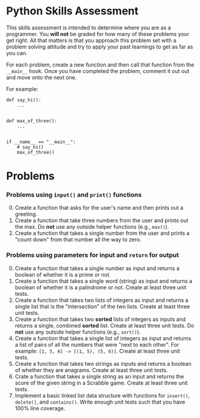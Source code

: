 # Python Skills Assessment

This skills assessment is intended to determine where you are as a programmer.
You **will not** be graded for how many of these problems your get right. All
that matters is that you approach this problem set with a problem solving
attitude and try to apply your past learnings to get as far as you can.

For each problem, create a new function and then call that function from the
`__main__` hook. Once you have completed the problem, comment it out out and
move onto the next one.

For example:

```python3
def say_hi():
    ...


def max_of_three():
    ...


if __name__ == "__main__":
    # say_hi()
    max_of_three()

```

# Problems

### Problems using `input()` and `print()` functions

0. Create a function that asks for the user's name and then prints out a greeting.
1. Create a function that take three numbers from the user and prints out the max.
   Do **not** use any outside helper functions (e.g., `max()`).
2. Create a function that takes a single number from the user and prints a
   "count down" from that number all the way to zero.

### Problems using **parameters** for input and `return` for output

0. Create a function that takes a single number as input and returns a boolean
   of whether it is a prime or not.
1. Create a function that takes a single word (string) as input and returns a
   boolean of whether it is a palindrome or not. Create at least three unit tests.
2. Create a function that takes two lists of integers as input and returns a
   single list that is the "intersection" of the two lists. Create at least
   three unit tests.
3. Create a function that takes two **sorted** lists of integers as inputs and
   returns a single, combined **sorted** list. Create at least three unit tests.
   Do **not** use any outside helper functions (e.g., `sort()`).
4. Create a function that takes a single list of integers as input and returns
   a list of pairs of all the numbers that were "next to each other". For
   example: `[1, 5, 6] -> [(1, 5), (5, 6)]`. Create at least three unit tests.
5. Create a function that takes two strings as inputs and returns a boolean
   of whether they are anagrams. Create at least three unit tests.
6. Crate a function that takes a single string as an input and returns the
   score of the given string in a Scrabble game. Create at least three unit
   tests.
7. Implement a basic linked list data structure with functions for `insert()`,
   `delete()`, and `contains()`. Write enough unit tests such that you have
   100% line coverage.
